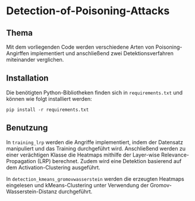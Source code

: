 # Detection-of-Poisoning-Attacks

## Thema
Mit dem vorliegenden Code werden verschiedene Arten von Poisoning-Angirffen implementiert und anschließend zwei Detektionsverfahren miteinander verglichen.

## Installation
Die benötigten Python-Bibliotheken finden sich in `requirements.txt` und können wie folgt installiert werden:
```
pip install -r requirements.txt
```
## Benutzung
In `training_lrp` werden die Angriffe implementiert, indem der Datensatz manipuliert und das Training durchgeführt wird. Anschließend werden zu einer verächtigen Klasse die Heatmaps mithilfe der Layer-wise Relevance-Propagation (LRP) berechnet.
Zudem wird eine Detektion basierend auf dem Activation-Clustering ausgeführt.

In `detection_kmeans_gromovwasserstein` werden die erzeugten Heatmaps eingelesen und kMeans-Clustering unter Verwendung der Gromov-Wasserstein-Distanz durchgeführt.



